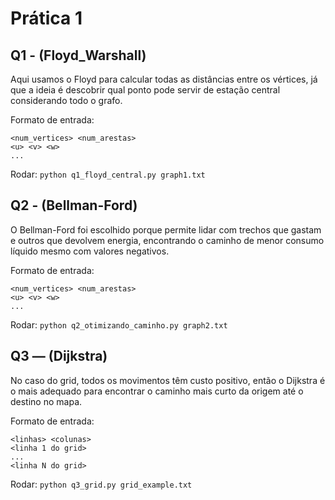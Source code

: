 # Prática 1

## Q1 - (Floyd_Warshall)
Aqui usamos o Floyd para calcular todas as distâncias entre os vértices, já que a ideia é descobrir qual ponto pode servir de estação central considerando todo o grafo.

Formato de entrada:

```
<num_vertices> <num_arestas>
<u> <v> <w>
...
```
Rodar:
`python q1_floyd_central.py graph1.txt`

## Q2 - (Bellman-Ford)
O Bellman-Ford foi escolhido porque permite lidar com trechos que gastam e outros que devolvem energia, encontrando o caminho de menor consumo líquido mesmo com valores negativos.

Formato de entrada:

```
<num_vertices> <num_arestas>
<u> <v> <w>
...
```
Rodar:
`python q2_otimizando_caminho.py graph2.txt`

## Q3 — (Dijkstra)
No caso do grid, todos os movimentos têm custo positivo, então o Dijkstra é o mais adequado para encontrar o caminho mais curto da origem até o destino no mapa.

Formato de entrada:
```
<linhas> <colunas>
<linha 1 do grid>
...
<linha N do grid>
```
Rodar:
`python q3_grid.py grid_example.txt`
